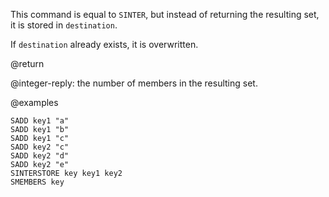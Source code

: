 This command is equal to `SINTER`, but instead of returning the resulting set,
it is stored in `destination`.

If `destination` already exists, it is overwritten.

@return

@integer-reply: the number of members in the resulting set.

@examples

```cli
SADD key1 "a"
SADD key1 "b"
SADD key1 "c"
SADD key2 "c"
SADD key2 "d"
SADD key2 "e"
SINTERSTORE key key1 key2
SMEMBERS key
```

